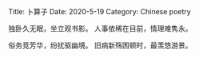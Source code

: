 Title: 卜算子
Date: 2020-5-19
Category: Chinese poetry


独卧久无眠，坐立观书影。
人事依稀在目前，情理难隽永。

俗务竞芳华，纷扰驱幽境。
旧病新殇困顿时，最羡悠游景。

